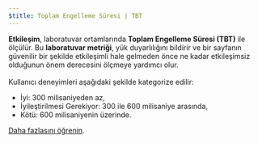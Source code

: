 ```yaml
---
$title: Toplam Engelleme Süresi | TBT
---
```


**Etkileşim**, laboratuvar ortamlarında **Toplam Engelleme Süresi (TBT)** ile ölçülür. Bu **laboratuvar metriği**, yük duyarlılığını bildirir ve bir sayfanın güvenilir bir şekilde etkileşimli hale gelmeden önce ne kadar etkileşimsiz olduğunun önem derecesini ölçmeye yardımcı olur.<br><br> Kullanıcı deneyimleri aşağıdaki şekilde kategorize edilir:

- İyi: 300 milisaniyeden az,
- İyileştirilmesi Gerekiyor: 300 ile 600 milisaniye arasında,
- Kötü: 600 milisaniyenin üzerinde.

[Daha fazlasını öğrenin](http://web.dev/tbt).
